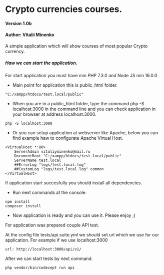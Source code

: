 # Crypto currencies courses.
#### Version 1.0b
#### Author: Vitalii Minenko

A simple application which will show courses of most popular Crypto currency.

##### Haw we can start the application.
For start application you must have min PHP 7.3.0 and Node JS min 16.0.0

* Main point for application this is public_html folder.

```
"C:/xampp/htdocs/test.local/public"
```

* When you are in a public_html folder, type the command php -S localhost:3000 in the command line and you can check application in your browser at address localhost:3000.
```
php -S localhost:3000
```
* Or you can setup application at webserver like Apache, below you can find example haw to configurate Apache Virtual Host.
```
<VirtualHost *:80>
    ServerAdmin vitaliyminenko@mail.ru
    DocumentRoot "C:/xampp/htdocs/test.local/public"
    ServerName test.local
    ##ErrorLog "logs/test.local.log"
    ##CustomLog "logs/test.local.log" common
</VirtualHost>

``` 
If application start succesfully you should install all dependencies.
* Run next commands at the console.
```
npm install
composer install
``` 

* Now application is ready and you can use it. Please enjoy ;)


For application was prepared couple API test.

At the config file tests/api.suite.yml we should set url which we use for our application. For example if we use localhost:3000
```
url: http://localhost:3000/api/v1/
```

After we can start tests by next command.

```
php vendor/bin/codecept run api

``` 
